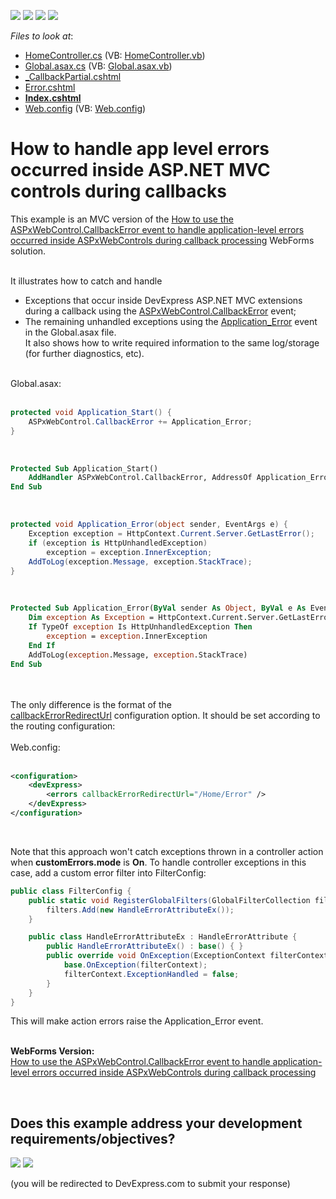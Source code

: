 <!-- default badges list -->
![](https://img.shields.io/endpoint?url=https://codecentral.devexpress.com/api/v1/VersionRange/128566621/12.2.7%2B)
[![](https://img.shields.io/badge/Open_in_DevExpress_Support_Center-FF7200?style=flat-square&logo=DevExpress&logoColor=white)](https://supportcenter.devexpress.com/ticket/details/E4588)
[![](https://img.shields.io/badge/📖_How_to_use_DevExpress_Examples-e9f6fc?style=flat-square)](https://docs.devexpress.com/GeneralInformation/403183)
[![](https://img.shields.io/badge/💬_Leave_Feedback-feecdd?style=flat-square)](#does-this-example-address-your-development-requirementsobjectives)
<!-- default badges end -->
<!-- default file list -->
*Files to look at*:

* [HomeController.cs](./CS/MvcGridView_example/Controllers/HomeController.cs) (VB: [HomeController.vb](./VB/MvcGridView_example/Controllers/HomeController.vb))
* [Global.asax.cs](./CS/MvcGridView_example/Global.asax.cs) (VB: [Global.asax.vb](./VB/MvcGridView_example/Global.asax.vb))
* [_CallbackPartial.cshtml](./CS/MvcGridView_example/Views/Home/_CallbackPartial.cshtml)
* [Error.cshtml](./CS/MvcGridView_example/Views/Home/Error.cshtml)
* **[Index.cshtml](./CS/MvcGridView_example/Views/Home/Index.cshtml)**
* [Web.config](./CS/MvcGridView_example/Web.config) (VB: [Web.config](./VB/MvcGridView_example/Web.config))
<!-- default file list end -->
# How to handle app level errors occurred inside ASP.NET MVC controls during callbacks


<p>This example is an MVC version of the <a href="https://www.devexpress.com/Support/Center/p/E2398">How to use the ASPxWebControl.CallbackError event to handle application-level errors occurred inside ASPxWebControls during callback processing</a> WebForms solution.<br><br></p>
<p>It illustrates how to catch and handle

* Exceptions that occur inside DevExpress ASP.NET MVC extensions during a callback using the <a href="https://documentation.devexpress.com/#AspNet/DevExpressWebASPxWebControl_CallbackErrortopic">ASPxWebControl.CallbackError</a> event;
* The remaining unhandled exceptions using the <a href="http://msdn.microsoft.com/en-us/library/24395wz3(v=vs.100).aspx">Application_Error</a> event in the Global.asax file.<br>It also shows how to write required information to the same log/storage (for further diagnostics, etc).</p>
<p><br>Global.asax:<br><br></p>


```cs
protected void Application_Start() {
    ASPxWebControl.CallbackError += Application_Error;
}
```


<p> </p>


```vb
Protected Sub Application_Start()
	AddHandler ASPxWebControl.CallbackError, AddressOf Application_Error
End Sub
```


<p> </p>


```cs
protected void Application_Error(object sender, EventArgs e) {
    Exception exception = HttpContext.Current.Server.GetLastError();
    if (exception is HttpUnhandledException)
        exception = exception.InnerException;
    AddToLog(exception.Message, exception.StackTrace);
}
```


<p> </p>


```vb
Protected Sub Application_Error(ByVal sender As Object, ByVal e As EventArgs)
    Dim exception As Exception = HttpContext.Current.Server.GetLastError()
    If TypeOf exception Is HttpUnhandledException Then
        exception = exception.InnerException
    End If
    AddToLog(exception.Message, exception.StackTrace)
End Sub
```


<p><br><br>The only difference is the format of the <a href="https://documentation.devexpress.com/#AspNet/CustomDocument6914">callbackErrorRedirectUrl</a> configuration option. It should be set according to the routing configuration:<br><br>Web.config:<br><br></p>


```xml
<configuration>
    <devExpress>
        <errors callbackErrorRedirectUrl="/Home/Error" />
    </devExpress>
</configuration>
```


<p> </p>
<p>Note that this approach won't catch exceptions thrown in a controller action when <strong>customErrors.mode</strong> is <strong>On</strong>. To handle controller exceptions in this case, add a custom error filter into FilterConfig:</p>


```cs
public class FilterConfig {
    public static void RegisterGlobalFilters(GlobalFilterCollection filters) {
        filters.Add(new HandleErrorAttributeEx());
    }

    public class HandleErrorAttributeEx : HandleErrorAttribute {
        public HandleErrorAttributeEx() : base() { }
        public override void OnException(ExceptionContext filterContext) {
            base.OnException(filterContext);
            filterContext.ExceptionHandled = false;
        }
    }
}

```


<p>This will make action errors raise the Application_Error event.</p>
<p><br><strong>WebForms Version:</strong><br><a href="https://www.devexpress.com/Support/Center/p/E2398">How to use the ASPxWebControl.CallbackError event to handle application-level errors occurred inside ASPxWebControls during callback processing</a></p>

<br/>


<!-- feedback -->
## Does this example address your development requirements/objectives?

[<img src="https://www.devexpress.com/support/examples/i/yes-button.svg"/>](https://www.devexpress.com/support/examples/survey.xml?utm_source=github&utm_campaign=asp-net-mvc-handle-app-level-errors-occurred-during-callbacks&~~~was_helpful=yes) [<img src="https://www.devexpress.com/support/examples/i/no-button.svg"/>](https://www.devexpress.com/support/examples/survey.xml?utm_source=github&utm_campaign=asp-net-mvc-handle-app-level-errors-occurred-during-callbacks&~~~was_helpful=no)

(you will be redirected to DevExpress.com to submit your response)
<!-- feedback end -->
